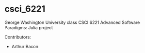 # csci_6221
George Washington University class CSCI 6221 Advanced Software Paradigms: Julia project

Contributors: 
- Arthur Bacon
